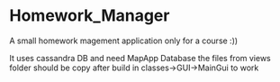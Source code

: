 # Homework_Manager
A small homework magement application only for a course :))

It uses cassandra DB and need MapApp Database
the files from views folder should be copy after build in classes->GUI->MainGui to work 
